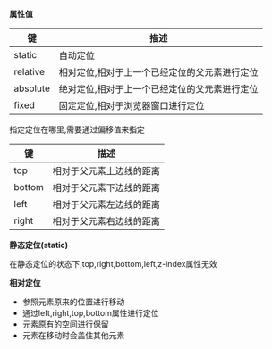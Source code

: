 **属性值**

| 键       | 描述                                          |
| -------- | --------------------------------------------- |
| static   | 自动定位                                      |
| relative | 相对定位,相对于上一个已经定位的父元素进行定位 |
| absolute | 绝对定位,相对于上一个已经定位的父元素进行定位 |
| fixed    | 固定定位,相对于浏览器窗口进行定位             |

指定定位在哪里,需要通过偏移值来指定

| 键     | 描述                     |
| ------ | ------------------------ |
| top    | 相对于父元素上边线的距离 |
| bottom | 相对于父元素下边线的距离 |
| left   | 相对于父元素左边线的距离 |
| right  | 相对于父元素右边线的距离 |

**静态定位(static)**

在静态定位的状态下,top,right,bottom,left,z-index属性无效

**相对定位**

- 参照元素原来的位置进行移动
- 通过left,right,top,bottom属性进行定位
- 元素原有的空间进行保留
- 元素在移动时会盖住其他元素